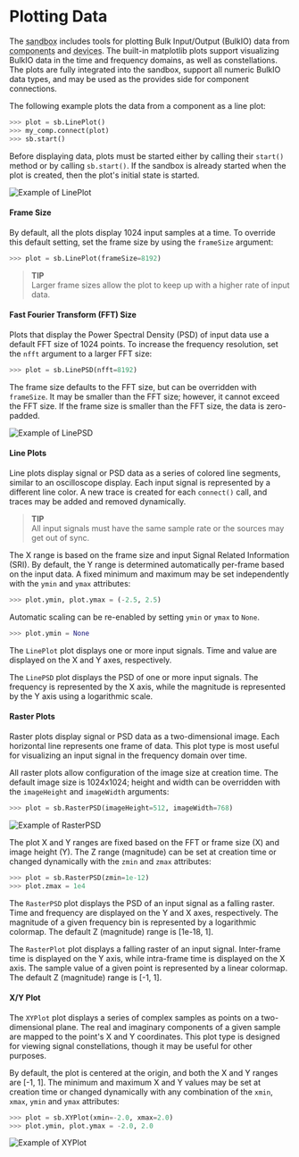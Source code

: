 # Plotting Data

The <abbr title="See Glossary.">sandbox</abbr> includes tools for plotting Bulk Input/Output (BulkIO) data from <abbr title="See Glossary.">components</abbr> and <abbr title="See Glossary.">devices</abbr>. The built-in matplotlib plots support visualizing BulkIO data in the time and frequency domains, as well as constellations. The plots are fully integrated into the sandbox, support all numeric BulkIO data types, and may be used as the provides side for component connections.

The following example plots the data from a component as a line plot:

```python
>>> plot = sb.LinePlot()
>>> my_comp.connect(plot)
>>> sb.start()
```

Before displaying data, plots must be started either by calling their `start()` method or by calling `sb.start()`. If the sandbox is already started when the plot is created, then the plot's initial state is started.

![Example of LinePlot](img/LinePlot.png)

#### Frame Size

By default, all the plots display 1024 input samples at a time. To override this default setting, set the frame size by using the `frameSize` argument:

```python
>>> plot = sb.LinePlot(frameSize=8192)
```


> **TIP**  
> Larger frame sizes allow the plot to keep up with a higher rate of input data.  

#### Fast Fourier Transform (FFT) Size

Plots that display the Power Spectral Density (PSD) of input data use a default FFT size of 1024 points. To increase the frequency resolution, set the `nfft` argument to a larger FFT size:

```python
>>> plot = sb.LinePSD(nfft=8192)
```

The frame size defaults to the FFT size, but can be overridden with `frameSize`. It may be smaller than the FFT size; however, it cannot exceed the FFT size. If the frame size is smaller than the FFT size, the data is zero-padded.

![Example of LinePSD](img/LinePSD.png)

#### Line Plots

Line plots display signal or PSD data as a series of colored line segments, similar to an oscilloscope display. Each input signal is represented by a different line color. A new trace is created for each `connect()` call, and traces may be added and removed dynamically.


> **TIP**  
> All input signals must have the same sample rate or the sources may get out of sync.  

The X range is based on the frame size and input Signal Related Information (SRI). By default, the Y range is determined automatically per-frame based on the input data. A fixed minimum and maximum may be set independently with the `ymin` and `ymax` attributes:

```python
>>> plot.ymin, plot.ymax = (-2.5, 2.5)
```

Automatic scaling can be re-enabled by setting `ymin` or `ymax` to `None`.

```python
>>> plot.ymin = None
```

The `LinePlot` plot displays one or more input signals. Time and value are displayed on the X and Y axes, respectively.

The `LinePSD` plot displays the PSD of one or more input signals. The frequency is represented by the X axis, while the magnitude is represented by the Y axis using a logarithmic scale.

#### Raster Plots

Raster plots display signal or PSD data as a two-dimensional image. Each horizontal line represents one frame of data. This plot type is most useful for visualizing an input signal in the frequency domain over time.

All raster plots allow configuration of the image size at creation time. The default image size is 1024x1024; height and width can be overridden with the `imageHeight` and `imageWidth` arguments:

```python
>>> plot = sb.RasterPSD(imageHeight=512, imageWidth=768)
```
![Example of RasterPSD](img/RasterPSD.png)

The plot X and Y ranges are fixed based on the FFT or frame size (X) and image height (Y). The Z range (magnitude) can be set at creation time or changed dynamically with the `zmin` and `zmax` attributes:

```python
>>> plot = sb.RasterPSD(zmin=1e-12)
>>> plot.zmax = 1e4
```

The `RasterPSD` plot displays the PSD of an input signal as a falling raster. Time and frequency are displayed on the Y and X axes, respectively. The magnitude of a given frequency bin is represented by a logarithmic colormap. The default Z (magnitude) range is [1e-18, 1].

The `RasterPlot` plot displays a falling raster of an input signal. Inter-frame time is displayed on the Y axis, while intra-frame time is displayed on the X axis. The sample value of a given point is represented by a linear colormap. The default Z (magnitude) range is [-1, 1].

#### X/Y Plot

The `XYPlot` plot displays a series of complex samples as points on a two-dimensional plane. The real and imaginary components of a given sample are mapped to the point's X and Y coordinates. This plot type is designed for viewing signal constellations, though it may be useful for other purposes.

By default, the plot is centered at the origin, and both the X and Y ranges are \[-1, 1\]. The minimum and maximum X and Y values may be set at creation time or changed dynamically with any combination of the `xmin`, `xmax`, `ymin` and `ymax` attributes:

```python
>>> plot = sb.XYPlot(xmin=-2.0, xmax=2.0)
>>> plot.ymin, plot.ymax = -2.0, 2.0
```
![Example of XYPlot](img/XYPlot.png)
